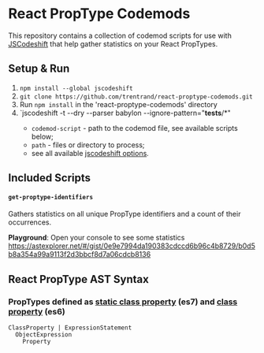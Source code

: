 # React PropType Codemods

This repository contains a collection of codemod scripts for use with
[JSCodeshift](https://github.com/facebook/jscodeshift) that help gather statistics on your React PropTypes.

## Setup & Run

1. `npm install --global jscodeshift`
2. `git clone https://github.com/trentrand/react-proptype-codemods.git`
3. Run `npm install` in the 'react-proptype-codemods' directory
4. `jscodeshift -t <codemod-script> <path> --dry --parser babylon --ignore-pattern="__tests__/*"
   * `codemod-script` - path to the codemod file, see available scripts below;
   * `path` - files or directory to process;
   * see all available [jscodeshift options](https://github.com/facebook/jscodeshift#usage-cli).

## Included Scripts

#### `get-proptype-identifiers`

Gathers statistics on all unique PropType identifiers and a count of their occurrences.  

**Playground**: Open your console to see some statistics  
https://astexplorer.net/#/gist/0e9e7994da190383cdccd6b96c4b8729/b0d5b8a354a99a9113f2d3bbcf8d7a06cdcb8136

## React PropType AST Syntax

### PropTypes defined as <u>static class property</u> (es7) and <u>class property</u> (es6)

    ClassProperty | ExpressionStatement
      ObjectExpression
        Property